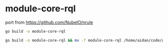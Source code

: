 # module-core-rql

port from https://github.com/NubeIO/nrule


```bash
go build -o module-core-rql
```

```bash
go build -o module-core-rql && mv -f module-core-rql /home/aidan/code/go/nube/rubix-os/data/modules
```